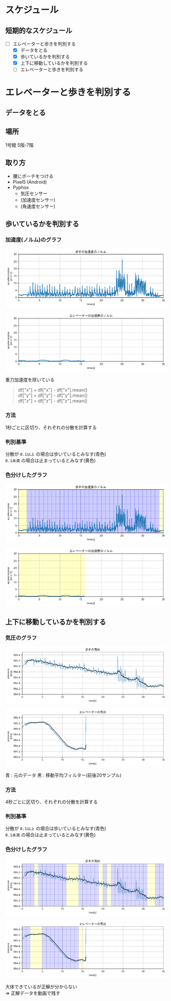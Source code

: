 # スケジュール
## 短期的なスケジュール
- [ ] エレベーターと歩きを判別する
  - [x] データをとる
  - [x] 歩いているかを判別する
  - [x] 上下に移動しているかを判別する
  - [ ] エレベーターと歩きを判別する

# エレベーターと歩きを判別する
## データをとる
## 場所
1号館 5階-7階  

## 取り方
- 腰にポーチをつける
- Pixel5 (Android)
- Pyphox
  - 気圧センサー
  - (加速度センサー)
  - (角速度センサー)


## 歩いているかを判別する
### 加速度(ノルム)のグラフ
![歩き](images/output_1.png)

![エレベーター](images/output_2.png)

重力加速度を除いている  
> df["x"] = df["x"] - df["x"].mean()  
> df["y"] = df["y"] - df["y"].mean()  
> df["z"] = df["z"] - df["z"].mean()  

### 方法
1秒ごとに区切り、それぞれの分散を計算する

### 判別基準
分散が `0.1以上` の場合は歩いているとみなす(青色)  
`0.1未満` の場合は止まっているとみなす(黄色)  

### 色分けしたグラフ
![歩き](images/output_3.png)

![エレベーター](images/output_4.png)

## 上下に移動しているかを判別する
### 気圧のグラフ
![歩き](images/output_5.png)

![エレベーター](images/output_6.png)

青 : 元のデータ
黒 : 移動平均フィルター(前後20サンプル)

### 方法
4秒ごとに区切り、それぞれの分散を計算する

### 判別基準
分散が `0.1以上` の場合は歩いているとみなす(青色)  
`0.1未満` の場合は止まっているとみなす(黄色)  

### 色分けしたグラフ
![歩き](images/output_7.png)

![エレベーター](images/output_8.png)

大体できているが正解が分からない  
=> 正解データを動画で残す

